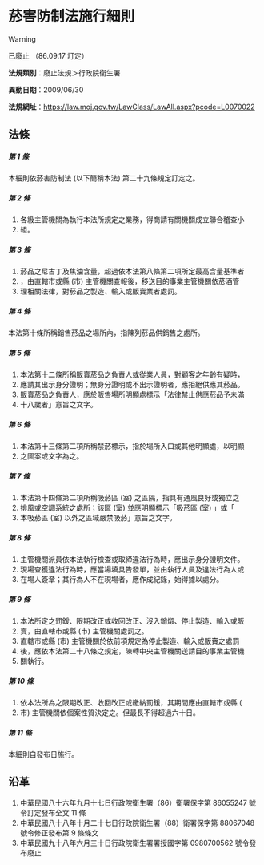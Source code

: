# 菸害防制法施行細則
> [!WARNING]
> 已廢止
> （86.09.17 訂定）

**法規類別**：廢止法規＞行政院衛生署

**異動日期**：2009/06/30  

**法規網址**：https://law.moj.gov.tw/LawClass/LawAll.aspx?pcode=L0070022



## 法條
##### 第 1 條
本細則依菸害防制法 (以下簡稱本法) 第二十九條規定訂定之。

##### 第 2 條
1. 各級主管機關為執行本法所規定之業務，得商請有關機關成立聯合稽查小
1. 組。

##### 第 3 條
1. 菸品之尼古丁及焦油含量，超過依本法第八條第二項所定最高含量基準者
1. ，由直轄市或縣 (市) 主管機關查報後，移送目的事業主管機關依菸酒管
1. 理相關法律，對菸品之製造、輸入或販賣業者處罰。

##### 第 4 條
本法第十條所稱銷售菸品之場所內，指陳列菸品供銷售之處所。

##### 第 5 條
1. 本法第十二條所稱販賣菸品之負責人或從業人員，對顧客之年齡有疑時，
1. 應請其出示身分證明；無身分證明或不出示證明者，應拒絕供應其菸品。
1. 販賣菸品之負責人，應於販售場所明顯處標示「法律禁止供應菸品予未滿
1. 十八歲者」意旨之文字。

##### 第 6 條
1. 本法第十三條第二項所稱禁菸標示，指於場所入口或其他明顯處，以明顯
1. 之圖案或文字為之。

##### 第 7 條
1. 本法第十四條第二項所稱吸菸區 (室) 之區隔，指具有通風良好或獨立之
1. 排風或空調系統之處所；該區 (室) 並應明顯標示「吸菸區 (室) 」或「
1. 本吸菸區 (室) 以外之區域嚴禁吸菸」意旨之文字。

##### 第 8 條
1. 主管機關派員依本法執行檢查或取締違法行為時，應出示身分證明文件。
1. 現場查獲違法行為時，應當場填具告發單，並由執行人員及違法行為人或
1. 在場人簽章；其行為人不在現場者，應作成紀錄，始得據以處分。

##### 第 9 條
1. 本法所定之罰鍰、限期改正或收回改正、沒入銷燬、停止製造、輸入或販
1. 賣，由直轄市或縣 (市) 主管機關處罰之。
1. 直轄市或縣 (市) 主管機關於依前項規定為停止製造、輸入或販賣之處罰
1. 後，應依本法第二十八條之規定，陳轉中央主管機關送請目的事業主管機
1. 關執行。

##### 第 10 條
1. 依本法所為之限期改正、收回改正或繳納罰鍰，其期間應由直轄市或縣 (
1. 市) 主管機關依個案性質決定之。但最長不得超過六十日。

##### 第 11 條
本細則自發布日施行。

## 沿革
1. 中華民國八十六年九月十七日行政院衛生署（86）衛署保字第 86055247 號令訂定發布全文 11 條
1. 中華民國八十八年十月二十七日行政院衛生署（88）衛署保字第 88067048 號令修正發布第 9  條條文
1. 中華民國九十八年六月三十日行政院衛生署署授國字第 0980700562 號令發布廢止
